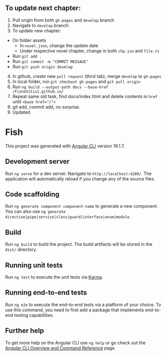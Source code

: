 ## To update next chapter:

1. Pull origin from both `gh-pages` and `develop` branch 
2. Navigate to `develop` branch: 
3. To update new chapter: 
* On folder assets
    *  In `novel.json`, change the update date
    *  Under respective novel chapter, change in both `chp.jso` and `file.ts`
* Run `git add .`
* Run `git commit -m "COMMIT MESSAGE"`
* Run `git push origin develop`
4. In github, create new `pull request` (third tab), merge `develop` to `gh-pages`
5. In local folder, run `git checkout gh-pages` and `git pull origin`
6. Run `ng build --output-path docs --base-href /FionaSitis1.github.io/`
7. Repeat same old task, find docs/index.html and delete contents in `href` until `<base href="/">`
8. git add, commit add, no surprise. 
9. Updated



# Fish

This project was generated with [Angular CLI](https://github.com/angular/angular-cli) version 16.1.7.

## Development server

Run `ng serve` for a dev server. Navigate to `http://localhost:4200/`. The application will automatically reload if you change any of the source files.

## Code scaffolding

Run `ng generate component component-name` to generate a new component. You can also use `ng generate directive|pipe|service|class|guard|interface|enum|module`.

## Build

Run `ng build` to build the project. The build artifacts will be stored in the `dist/` directory.

## Running unit tests

Run `ng test` to execute the unit tests via [Karma](https://karma-runner.github.io).

## Running end-to-end tests

Run `ng e2e` to execute the end-to-end tests via a platform of your choice. To use this command, you need to first add a package that implements end-to-end testing capabilities.

## Further help

To get more help on the Angular CLI use `ng help` or go check out the [Angular CLI Overview and Command Reference](https://angular.io/cli) page.
